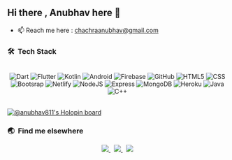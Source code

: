 ## Hi there , Anubhav here 👋

- 📫 Reach me here : chachraanubhav@gmail.com

### 🛠 &nbsp;Tech Stack

<br>
 <div align="center">
  
  <img alt="Dart" src ="https://img.shields.io/badge/Dart-0175C2?style=for-the-badge&logo=dart&logoColor=white"/>
  <img alt="Flutter" src ="https://img.shields.io/badge/Flutter-02569B?style=for-the-badge&logo=flutter&logoColor=white"/>
  
  <img alt="Kotlin" src ="https://img.shields.io/badge/kotlin-%230095D5.svg?style=for-the-badge&logo=kotlin&logoColor=white"/>
  <img alt="Android" src="https://img.shields.io/badge/Android-3DDC84?style=for-the-badge&logo=androidstudio&logoColor=white"/> 
  <img alt="Firebase" src="https://img.shields.io/badge/firebase-%23039BE5.svg?style=for-the-badge&logo=firebase"/> 
  <img alt="GitHub" src="https://img.shields.io/badge/GitHub-100000?style=for-the-badge&logo=github&logoColor=white"/>
 
  <img alt ="HTML5" src="https://img.shields.io/badge/HTML5-E34F26?style=for-the-badge&logo=html5&logoColor=white"/>
  <img alt = "CSS" src="https://img.shields.io/badge/CSS-239120?&style=for-the-badge&logo=css3&logoColor=white"/>
  <img alt ="Bootsrap" src="https://img.shields.io/badge/Bootstrap-563D7C?style=for-the-badge&logo=bootstrap&logoColor=white"/>
  <img alt="Netlify" src="https://img.shields.io/badge/Netlify-00C7B7?style=for-the-badge&logo=netlify&logoColor=white"/>
  
  <img alt="NodeJS" src="https://img.shields.io/badge/Node.js-43853D?style=for-the-badge&logo=node.js&logoColor=white"/>
  <img alt="Express" src="https://img.shields.io/badge/Express.js-404D59?style=for-the-badge"/>
  <img alt="MongoDB" src="https://img.shields.io/badge/MongoDB-4EA94B?style=for-the-badge&logo=mongodb&logoColor=white"/>
  <img alt="Heroku" src="https://img.shields.io/badge/Heroku-430098?style=for-the-badge&logo=heroku&logoColor=white"/>
  
  <img alt="Java" src="https://img.shields.io/badge/Java-ED8B00?style=for-the-badge&logo=java&logoColor=white"/>
  <img alt="C++" src="https://img.shields.io/badge/C%2B%2B-00599C?style=for-the-badge&logo=c%2B%2B&logoColor=black"/> 
 
 </div>
<br>

[![@anubhav811's Holopin board](https://holopin.me/anubhav811)](https://holopin.io/@anubhav811)


### 🌏 &nbsp;Find me elsewhere
<p align='center'>
  <a href="http://linkedin.com/in/anubhav-chachra-80531217a/">
    <img src="https://img.shields.io/badge/LinkedIn-0077B5?style=for-the-badge&logo=linkedin&logoColor=white" />
  </a>&nbsp;
  <a href="https://www.instagram.com/anoobhow/">
    <img src="https://img.shields.io/badge/Instagram-E4405F?style=for-the-badge&logo=instagram&logoColor=white"/>
   </a>&nbsp;
    <a href="https://leetcode.com/chachraanubhav/">
    <img src="https://img.shields.io/badge/-LeetCode-FFA116?style=for-the-badge&logo=LeetCode&logoColor=black"/>
   </a>
</p>
